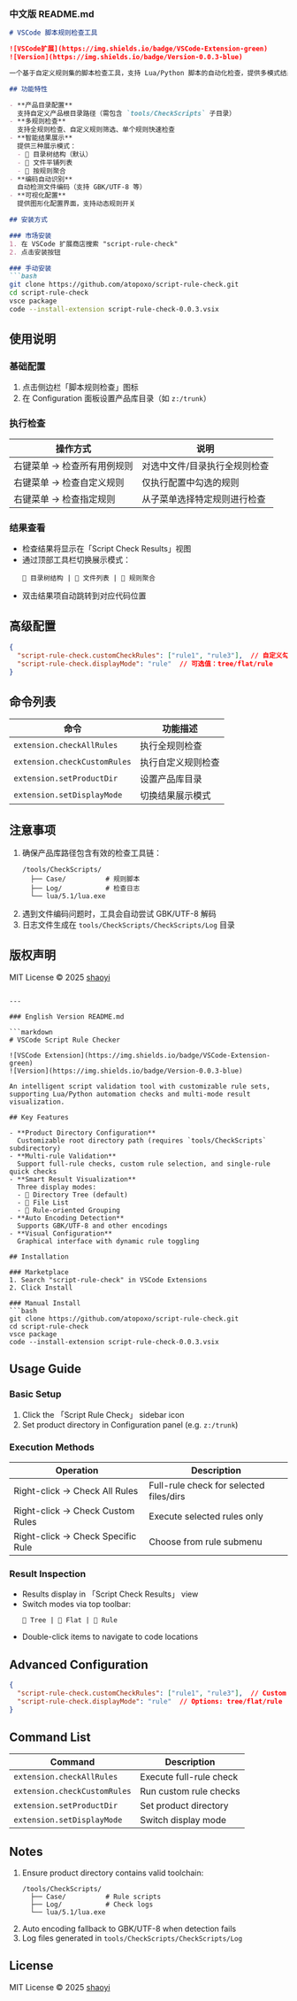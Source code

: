 ### 中文版 README.md

```markdown
# VSCode 脚本规则检查工具

![VSCode扩展](https://img.shields.io/badge/VSCode-Extension-green)
![Version](https://img.shields.io/badge/Version-0.0.3-blue)

一个基于自定义规则集的脚本检查工具，支持 Lua/Python 脚本的自动化检查，提供多模式结果展示和灵活配置。

## 功能特性

- **产品目录配置**  
  支持自定义产品根目录路径（需包含 `tools/CheckScripts` 子目录）
- **多规则检查**  
  支持全规则检查、自定义规则筛选、单个规则快速检查
- **智能结果展示**  
  提供三种展示模式：
  - 🌳 目录树结构（默认）
  - 📜 文件平铺列表
  - 🧩 按规则聚合
- **编码自动识别**  
  自动检测文件编码（支持 GBK/UTF-8 等）
- **可视化配置**  
  提供图形化配置界面，支持动态规则开关

## 安装方式

### 市场安装
1. 在 VSCode 扩展商店搜索 "script-rule-check"
2. 点击安装按钮

### 手动安装
```bash
git clone https://github.com/atopoxo/script-rule-check.git
cd script-rule-check
vsce package
code --install-extension script-rule-check-0.0.3.vsix
```

## 使用说明

### 基础配置
1. 点击侧边栏「脚本规则检查」图标
2. 在 Configuration 面板设置产品库目录（如 `z:/trunk`）

### 执行检查
| 操作方式                | 说明                         |
|-----------------------|----------------------------|
| 右键菜单 -> 检查所有用例规则 | 对选中文件/目录执行全规则检查      |
| 右键菜单 -> 检查自定义规则  | 仅执行配置中勾选的规则          |
| 右键菜单 -> 检查指定规则    | 从子菜单选择特定规则进行检查      |

### 结果查看
- 检查结果将显示在「Script Check Results」视图
- 通过顶部工具栏切换展示模式：
  ```plaintext
  🌳 目录树结构 | 📜 文件列表 | 🧩 规则聚合
  ```
- 双击结果项自动跳转到对应代码位置

## 高级配置
```json
{
  "script-rule-check.customCheckRules": ["rule1", "rule3"],  // 自定义勾选规则ID
  "script-rule-check.displayMode": "rule"  // 可选值：tree/flat/rule
}
```

## 命令列表
| 命令                          | 功能描述                     |
|------------------------------|----------------------------|
| `extension.checkAllRules`     | 执行全规则检查               |
| `extension.checkCustomRules`  | 执行自定义规则检查           |
| `extension.setProductDir`     | 设置产品库目录               |
| `extension.setDisplayMode`    | 切换结果展示模式             |

## 注意事项
1. 确保产品库路径包含有效的检查工具链：
   ```
   /tools/CheckScripts/
     ├── Case/          # 规则脚本
     ├── Log/           # 检查日志
     └── lua/5.1/lua.exe
   ```
2. 遇到文件编码问题时，工具会自动尝试 GBK/UTF-8 解码
3. 日志文件生成在 `tools/CheckScripts/CheckScripts/Log` 目录

## 版权声明
MIT License © 2025 [shaoyi](https://github.com/atopoxo)
```

---

### English Version README.md

```markdown
# VSCode Script Rule Checker

![VSCode Extension](https://img.shields.io/badge/VSCode-Extension-green)
![Version](https://img.shields.io/badge/Version-0.0.3-blue)

An intelligent script validation tool with customizable rule sets, supporting Lua/Python automation checks and multi-mode result visualization.

## Key Features

- **Product Directory Configuration**  
  Customizable root directory path (requires `tools/CheckScripts` subdirectory)
- **Multi-rule Validation**  
  Support full-rule checks, custom rule selection, and single-rule quick checks
- **Smart Result Visualization**  
  Three display modes:
  - 🌳 Directory Tree (default)
  - 📜 File List 
  - 🧩 Rule-oriented Grouping
- **Auto Encoding Detection**  
  Supports GBK/UTF-8 and other encodings
- **Visual Configuration**  
  Graphical interface with dynamic rule toggling

## Installation

### Marketplace
1. Search "script-rule-check" in VSCode Extensions
2. Click Install

### Manual Install
```bash
git clone https://github.com/atopoxo/script-rule-check.git
cd script-rule-check
vsce package
code --install-extension script-rule-check-0.0.3.vsix
```

## Usage Guide

### Basic Setup
1. Click the 「Script Rule Check」 sidebar icon
2. Set product directory in Configuration panel (e.g. `z:/trunk`)

### Execution Methods
| Operation                  | Description                  |
|---------------------------|------------------------------|
| Right-click -> Check All Rules | Full-rule check for selected files/dirs |
| Right-click -> Check Custom Rules | Execute selected rules only |
| Right-click -> Check Specific Rule | Choose from rule submenu |

### Result Inspection
- Results display in 「Script Check Results」 view
- Switch modes via top toolbar:
  ```plaintext
  🌳 Tree | 📜 Flat | 🧩 Rule
  ```
- Double-click items to navigate to code locations

## Advanced Configuration
```json
{
  "script-rule-check.customCheckRules": ["rule1", "rule3"],  // Custom rule IDs
  "script-rule-check.displayMode": "rule"  // Options: tree/flat/rule
}
```

## Command List
| Command                      | Description               |
|------------------------------|---------------------------|
| `extension.checkAllRules`     | Execute full-rule check   |
| `extension.checkCustomRules`  | Run custom rule checks    |
| `extension.setProductDir`     | Set product directory     |
| `extension.setDisplayMode`    | Switch display mode       |

## Notes
1. Ensure product directory contains valid toolchain:
   ```
   /tools/CheckScripts/
     ├── Case/          # Rule scripts
     ├── Log/           # Check logs
     └── lua/5.1/lua.exe
   ```
2. Auto encoding fallback to GBK/UTF-8 when detection fails
3. Log files generated in `tools/CheckScripts/CheckScripts/Log`

## License
MIT License © 2025 [shaoyi](https://github.com/atopoxo)
```